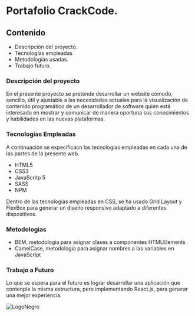 # Portafolio CrackCode.
## Contenido
- Descripción del proyecto.
- Tecnologías empleadas
- Metodologías usadas.
- Trabajo futuro.

### Descripción del proyecto
En el presente proyecto se pretende desarrollar un website cómodo, sencillo, útil y ajustable a las necesidades actuales para la visualización de contenido programático de un desarrollador de software quien está interesado en mostrar y comunicar de manera oportuna sus conocimientos y habilidades en las nuevas plataformas.

### Tecnologías Empleadas
A continuación se expecificacn las tecnologias empleadas en cada una de las partes de la presente web.

- HTML5
- CSS3
- JavaScritp 5
- SASS
- NPM

Dentro de las tecnologías empleadas en CSS, se ha usado Grid Layout y FlexBox para generar un diseño responsivo adaptado a diferentes dispositivos.

### Metodologias
- BEM, metodologia para asignar clases a componentes HTMLElements
- CamelCase, metodologia para asignar nombres a las variables en JavaScript

### Trabajo a Futuro
Lo que se espera para el futuro es lograr desarrollar una aplicación que contenple la misma estructura, pero implementando React.js, para generar una mejor experiencia.


![LogoNegro](https://user-images.githubusercontent.com/57742000/84520383-1de8ef00-ac99-11ea-8c11-ae9021d35891.png)

